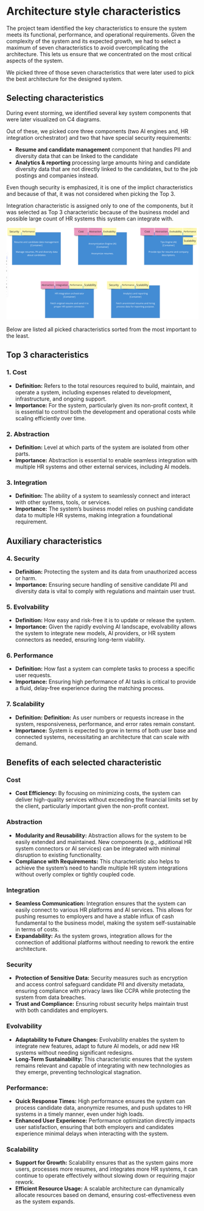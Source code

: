 # Architecture style characteristics

The project team identified the key characteristics to ensure the system meets its functional, performance, and operational requirements. Given the complexity of the system and its expected growth, we had to select a maximum of seven characteristics to avoid overcomplicating the architecture. This lets us ensure that we concentrated on the most critical aspects of the system.

We picked three of those seven characteristics that were later used to pick the best architecture for the designed system.

## Selecting characteristics
During event storming, we identified several key system components that were later visualized on C4 diagrams.

Out of these, we picked core three components (two AI engines and, HR integration orchestrator) and two that have special security requirements:
- **Resume and candidate management** component that handles PII and diversity data that can be linked to the candidate
- **Analytics & reporting** processing large amounts hiring and candidate diversity data that are not directly linked to the candidates, but to the job postings and companies instead.

Even though security is emphasized, it is one of the implict characteristics and because of that, it was not considered when picking the Top 3.

Integration characteristic is assigned only to one of the components, but it was selected as Top 3 characteristic because of the business model and possible large count of HR systems this system can integrate with.

<img src="images/picked-characteristics.png" />

Below are listed all picked characteristics sorted from the most important to the least.

## Top 3 characteristics

### 1. Cost
- **Definition:** Refers to the total resources required to build, maintain, and operate a system, including expenses related to development, infrastructure, and ongoing support.
- **Importance:** For the system, particularly given its non-profit context, it is essential to control both the development and operational costs while scaling efficiently over time.

### 2. Abstraction
- **Definition:** Level at which parts of the system are isolated from other parts.
- **Importance:** Abstraction is essential to enable seamless integration with multiple HR systems and other external services, including AI models.

### 3. Integration
- **Definition:** The ability of a system to seamlessly connect and interact with other systems, tools, or services.
- **Importance:** The system’s business model relies on pushing candidate data to multiple HR systems, making integration a foundational requirement.

## Auxiliary characteristics

### 4. Security
- **Definition:** Protecting the system and its data from unauthorized access or harm.
- **Importance:** Ensuring secure handling of sensitive candidate PII and diversity data is vital to comply with regulations and maintain user trust.

### 5. Evolvability
- **Definition:** How easy and risk-free it is to update or release the system.
- **Importance:** Given the rapidly evolving AI landscape, evolvability allows the system to integrate new models, AI providers, or HR system connectors as needed, ensuring long-term viability.

### 6. Performance
- **Definition:** How fast a system can complete tasks to process a specific user requests.
- **Importance:** Ensuring high performance of AI tasks is critical to provide a fluid, delay-free experience during the matching process.

### 7. Scalability
- **Definition:** **Definition:** As user numbers or requests increase in the system, responsiveness, performance, and error rates remain constant.
- **Importance:** System is expected to grow in terms of both user base and connected systems, necessitating an architecture that can scale with demand.

## Benefits of each selected characteristic

### Cost
- **Cost Efficiency:** By focusing on minimizing costs, the system can deliver high-quality services without exceeding the financial limits set by the client, particularly important given the non-profit context.

### Abstraction
- **Modularity and Reusability:** Abstraction allows for the system to be easily extended and maintained. New components (e.g., additional HR system connectors or AI services) can be integrated with minimal disruption to existing functionality.
- **Compliance with Requirements:** This characteristic also helps to achieve the system’s need to handle multiple HR system integrations without overly complex or tightly coupled code.

### Integration
- **Seamless Communication:** Integration ensures that the system can easily connect to various HR platforms and AI services. This allows for pushing resumes to employers and have a stable influx of cash fundamental to the business model, making the system self-sustainable in terms of costs.
- **Expandability:** As the system grows, integration allows for the connection of additional platforms without needing to rework the entire architecture.

### Security
- **Protection of Sensitive Data:** Security measures such as encryption and access control safeguard candidate PII and diversity metadata, ensuring compliance with privacy laws like CCPA while protecting the system from data breaches.
- **Trust and Compliance:** Ensuring robust security helps maintain trust with both candidates and employers.

### Evolvability
- **Adaptability to Future Changes:** Evolvability enables the system to integrate new features, adapt to future AI models, or add new HR systems without needing significant redesigns.
- **Long-Term Sustainability:** This characteristic ensures that the system remains relevant and capable of integrating with new technologies as they emerge, preventing technological stagnation.

### Performance:
- **Quick Response Times:** High performance ensures the system can process candidate data, anonymize resumes, and push updates to HR systems in a timely manner, even under high loads.
- **Enhanced User Experience:** Performance optimization directly impacts user satisfaction, ensuring that both employers and candidates experience minimal delays when interacting with the system.

### Scalability
- **Support for Growth:** Scalability ensures that as the system gains more users, processes more resumes, and integrates more HR systems, it can continue to operate effectively without slowing down or requiring major rework.
- **Efficient Resource Usage:** A scalable architecture can dynamically allocate resources based on demand, ensuring cost-effectiveness even as the system expands.

